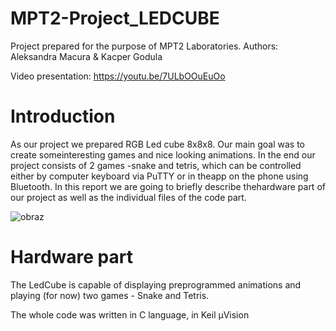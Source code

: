 # MPT2-Project_LEDCUBE

Project prepared for the purpose of MPT2 Laboratories.
Authors: Aleksandra Macura & Kacper Godula

Video presentation: https://youtu.be/7ULbOOuEuOo

# Introduction

As our project we prepared RGB Led cube 8x8x8. Our main goal was to create someinteresting games and nice looking animations. In the end our project consists of 2 games -snake and tetris, which can be controlled either by computer keyboard via PuTTY or in theapp on the phone using Bluetooth. In this report we are going to briefly describe thehardware part of our project as well as the individual files of the code part.


![obraz](https://user-images.githubusercontent.com/45372078/105532763-8eee8b80-5ceb-11eb-9625-d26315260ab2.png)


# Hardware part


The LedCube is capable of displaying preprogrammed animations and playing (for now) two games - Snake and Tetris.

The whole code was written in C language, in Keil µVision
